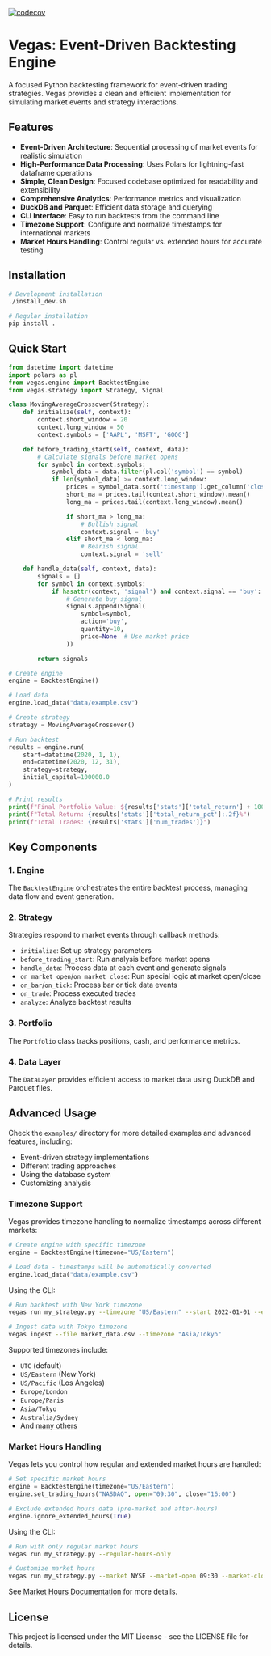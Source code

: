 [![codecov](https://codecov.io/gh/davidstyers/vegas/branch/main/graph/badge.svg)](https://codecov.io/gh/davidstyers/vegas)
# Vegas: Event-Driven Backtesting Engine

A focused Python backtesting framework for event-driven trading strategies. Vegas provides a clean and efficient implementation for simulating market events and strategy interactions.

## Features

- **Event-Driven Architecture**: Sequential processing of market events for realistic simulation
- **High-Performance Data Processing**: Uses Polars for lightning-fast dataframe operations
- **Simple, Clean Design**: Focused codebase optimized for readability and extensibility
- **Comprehensive Analytics**: Performance metrics and visualization
- **DuckDB and Parquet**: Efficient data storage and querying
- **CLI Interface**: Easy to run backtests from the command line
- **Timezone Support**: Configure and normalize timestamps for international markets
- **Market Hours Handling**: Control regular vs. extended hours for accurate testing

## Installation

```bash
# Development installation
./install_dev.sh

# Regular installation
pip install .
```

## Quick Start

```python
from datetime import datetime
import polars as pl
from vegas.engine import BacktestEngine
from vegas.strategy import Strategy, Signal

class MovingAverageCrossover(Strategy):
    def initialize(self, context):
        context.short_window = 20
        context.long_window = 50
        context.symbols = ['AAPL', 'MSFT', 'GOOG']

    def before_trading_start(self, context, data):
        # Calculate signals before market opens
        for symbol in context.symbols:
            symbol_data = data.filter(pl.col('symbol') == symbol)
            if len(symbol_data) >= context.long_window:
                prices = symbol_data.sort('timestamp').get_column('close')
                short_ma = prices.tail(context.short_window).mean()
                long_ma = prices.tail(context.long_window).mean()

                if short_ma > long_ma:
                    # Bullish signal
                    context.signal = 'buy'
                elif short_ma < long_ma:
                    # Bearish signal
                    context.signal = 'sell'

    def handle_data(self, context, data):
        signals = []
        for symbol in context.symbols:
            if hasattr(context, 'signal') and context.signal == 'buy':
                # Generate buy signal
                signals.append(Signal(
                    symbol=symbol,
                    action='buy',
                    quantity=10,
                    price=None  # Use market price
                ))

        return signals

# Create engine
engine = BacktestEngine()

# Load data
engine.load_data("data/example.csv")

# Create strategy
strategy = MovingAverageCrossover()

# Run backtest
results = engine.run(
    start=datetime(2020, 1, 1),
    end=datetime(2020, 12, 31),
    strategy=strategy,
    initial_capital=100000.0
)

# Print results
print(f"Final Portfolio Value: ${results['stats']['total_return'] + 100000:.2f}")
print(f"Total Return: {results['stats']['total_return_pct']:.2f}%")
print(f"Total Trades: {results['stats']['num_trades']}")
```

## Key Components

### 1. Engine
The `BacktestEngine` orchestrates the entire backtest process, managing data flow and event generation.

### 2. Strategy
Strategies respond to market events through callback methods:
- `initialize`: Set up strategy parameters
- `before_trading_start`: Run analysis before market opens
- `handle_data`: Process data at each event and generate signals
- `on_market_open`/`on_market_close`: Run special logic at market open/close
- `on_bar`/`on_tick`: Process bar or tick data events
- `on_trade`: Process executed trades
- `analyze`: Analyze backtest results

### 3. Portfolio
The `Portfolio` class tracks positions, cash, and performance metrics.

### 4. Data Layer
The `DataLayer` provides efficient access to market data using DuckDB and Parquet files.

## Advanced Usage

Check the `examples/` directory for more detailed examples and advanced features, including:

- Event-driven strategy implementations
- Different trading approaches
- Using the database system
- Customizing analysis

### Timezone Support

Vegas provides timezone handling to normalize timestamps across different markets:

```python
# Create engine with specific timezone
engine = BacktestEngine(timezone="US/Eastern")

# Load data - timestamps will be automatically converted
engine.load_data("data/example.csv")
```

Using the CLI:

```bash
# Run backtest with New York timezone
vegas run my_strategy.py --timezone "US/Eastern" --start 2022-01-01 --end 2022-12-31

# Ingest data with Tokyo timezone
vegas ingest --file market_data.csv --timezone "Asia/Tokyo"
```

Supported timezones include:
- `UTC` (default)
- `US/Eastern` (New York)
- `US/Pacific` (Los Angeles)
- `Europe/London`
- `Europe/Paris`
- `Asia/Tokyo`
- `Australia/Sydney`
- And [many others](https://en.wikipedia.org/wiki/List_of_tz_database_time_zones)

### Market Hours Handling

Vegas lets you control how regular and extended market hours are handled:

```python
# Set specific market hours
engine = BacktestEngine(timezone="US/Eastern")
engine.set_trading_hours("NASDAQ", open="09:30", close="16:00")

# Exclude extended hours data (pre-market and after-hours)
engine.ignore_extended_hours(True)
```

Using the CLI:

```bash
# Run with only regular market hours
vegas run my_strategy.py --regular-hours-only

# Customize market hours
vegas run my_strategy.py --market NYSE --market-open 09:30 --market-close 16:00
```

See [Market Hours Documentation](docs/market_hours.md) for more details.

## License

This project is licensed under the MIT License - see the LICENSE file for details.
